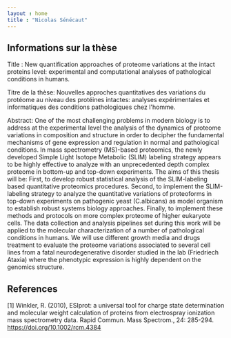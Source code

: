 ```yaml
---
layout : home
title : "Nicolas Sénécaut"
---
```


## Informations sur la thèse

Title : New quantification approaches of proteome variations at the intact proteins level: experimental and computational analyses of pathological conditions in humans.

Titre de la thèse: Nouvelles approches quantitatives des variations du protéome au niveau des protéines intactes: analyses expérimentales et informatiques des conditions pathologiques chez l'homme.

Abstract: One of the most challenging problems in modern biology is to address at the experimental level the analysis of the dynamics of proteome variations in composition and structure in order to decipher the fundamental mechanisms of gene expression and regulation in normal and pathological conditions. In mass spectrometry (MS)-based proteomics, the newly developed Simple Light Isotope Metabolic (SLIM) labeling strategy appears to be highly effective to analyze with an unprecedented depth complex proteome in bottom-up and top-down experiments. The aims of this thesis will be: First, to develop robust statistical analysis of the SLIM-labeling based quantitative proteomics procedures. Second, to implement the SLIM-labeling strategy to analyze the quantitative variations of proteoforms in top-down experiments on pathogenic yeast (C.albicans) as model organism to establish robust systems biology approaches. Finally, to implement these methods and protocols on more complex proteome of higher eukaryote cells. The data collection and analysis pipelines set during this work will be applied to the molecular characterization of a number of pathological conditions in humans. We will use different growth media and drugs treatment to evaluate the proteome variations associated to several cell lines from a fatal neurodegenerative disorder studied in the lab (Friedriech Ataxia) where the phenotypic expression is highly dependent on the genomics structure.



## References
<a id="1">[1]</a> 
Winkler, R. (2010), ESIprot: a universal tool for charge state determination and molecular weight calculation of proteins from electrospray ionization mass spectrometry data. Rapid Commun. Mass Spectrom., 24: 285-294. https://doi.org/10.1002/rcm.4384